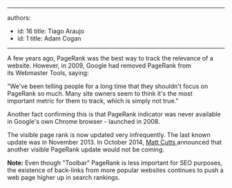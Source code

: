 

---
authors:
  - id: 16
    title: Tiago Araujo
  - id: 1
    title: Adam Cogan
---




<span class='intro'> <p>A few years ago, PageRank was the best way to&#160;track the relevance of a website. However, in&#160;2009, Google&#160;had removed PageRank from its&#160;Webmaster Tools, saying&#58;<br></p><p class="ssw15-rteElement-Reference">&quot;We've been telling people for a long time that they shouldn't focus on PageRank so much. Many site owners seem to think it's the most important&#160;metric&#160;for them to track, which is simply not true.&quot;</p><p>Another fact confirming this is that&#160;PageRank indicator was never available in Google's own&#160;Chrome&#160;browser -&#160;launched in 2008.</p><p>The visible page rank is now&#160;updated very infrequently. The last known update was in November 2013. In October 2014, <a href="https&#58;//www.mattcutts.com/blog/" target="_blank">Matt Cutts  </a> announced that another visible PageRank update would not be coming. <br></p> </span>

<p>​<strong>Note&#58;</strong>&#160;Even though &quot;Toolbar&quot; PageRank is less important for&#160;SEO&#160;purposes, the existence of back-links from more popular websites continues to push a web page&#160;higher up in search rankings.​<br></p>


